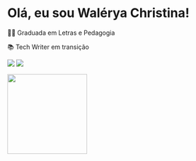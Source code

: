 # Olá, eu sou Walérya Christina!

 
👩‍🎓 Graduada em Letras e Pedagogia

:books: Tech Writer em transição

<a href="https://www.linkedin.com/in/wal%C3%A9rya/" target="_blank"><img src="https://img.shields.io/badge/-LinkedIn-%230077B5?style=for-the-badge&logo=linkedin&logoColor=white" target="_blank"></a>
<a href = "mailto:waleryachris@gmail.com"><img src="https://img.shields.io/badge/-Gmail-%23333?style=for-the-badge&logo=gmail&logoColor=white" target="_blank"></a>
 
 
<div>
  <a href="https://beacons.ai/Waleryaa">
  <img height="180em" src="https://github-readme-stats.vercel.app/api?username=Waleryaa&show_icons=true&theme=dracula&include_all_commits=true&count_private=true"/>
</div>
